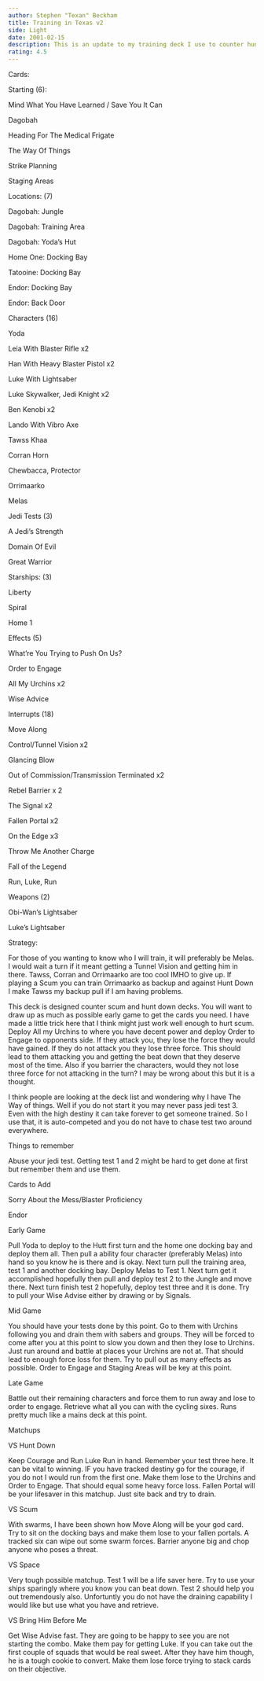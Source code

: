 ```yaml
---
author: Stephen "Texan" Beckham
title: Training in Texas v2
side: Light
date: 2001-02-15
description: This is an update to my training deck I use to counter hunt down and scum.  Let me know what you think.  It is a train to three.
rating: 4.5
---
```

Cards: 

Starting (6): 
Mind What You Have Learned / Save You It Can 
Dagobah 
Heading For The Medical Frigate 
The Way Of Things 
Strike Planning
Staging Areas

Locations: (7) 
Dagobah: Jungle 
Dagobah: Training Area 
Dagobah: Yoda&#8217;s Hut 
Home One: Docking Bay
Tatooine: Docking Bay
Endor: Docking Bay 
Endor: Back Door

Characters (16) 
Yoda 
Leia With Blaster Rifle x2
Han With Heavy Blaster Pistol x2
Luke With Lightsaber 
Luke Skywalker, Jedi Knight x2
Ben Kenobi x2 
Lando With Vibro Axe 
Tawss Khaa 
Corran Horn
Chewbacca, Protector
Orrimaarko 
Melas

Jedi Tests (3) 
A Jedi&#8217;s Strength 
Domain Of Evil 
Great Warrior 

Starships: (3) 
Liberty
Spiral 
Home 1 

Effects (5) 
What&#8217;re You Trying to Push On Us? 
Order to Engage 
All My Urchins x2
Wise Advice 

Interrupts (18)
Move Along
Control/Tunnel Vision x2
Glancing Blow
Out of Commission/Transmission Terminated x2
Rebel Barrier x 2
The Signal x2
Fallen Portal x2
On the Edge x3 
Throw Me Another Charge 
Fall of the Legend
Run, Luke, Run

Weapons (2)
Obi-Wan&#8217;s Lightsaber
Luke&#8217;s Lightsaber


Strategy: 

For those of you wanting to know who I will train, it will preferably be Melas.  I would wait a turn if it meant getting a Tunnel Vision and getting him in there.  Tawss, Corran and Orrimaarko are too cool IMHO to give up.  If playing a Scum you can train Orrimaarko as backup and against Hunt Down I make Tawss my backup pull if I am having problems.

This deck is designed counter scum and hunt down decks.  You will want to draw up as much as possible early game to get the cards you need.  I have made a little trick here that I think might just work well enough to hurt scum.  Deploy All my Urchins to where you have decent power and deploy Order to Engage to opponents side.  If they attack you, they lose the force they would have gained.  If they do not attack you they lose three force.  This should lead to them attacking you and getting the beat down that they deserve most of the time.  Also if you barrier the characters, would they not lose three force for not attacking in the turn?  I may be wrong about this but it is a thought.

I think people are looking at the deck list and wondering why I have The Way of things.  Well if you do not start it you may never pass jedi test 3.  Even with the high destiny it can take forever to get someone trained.  So I use that, it is auto-competed and you do not have to chase test two around everywhere.

Things to remember
Abuse your jedi test.  Getting test 1 and 2 might be hard to get done at first but remember them and use them.

Cards to Add
Sorry About the Mess/Blaster Proficiency
Endor

Early Game
Pull Yoda to deploy to the Hutt first turn and the home one docking bay and deploy them all.  Then pull a ability four character (preferably Melas) into hand so you know he is there and is okay.  Next turn pull the training area, test 1 and another docking bay.  Deploy Melas to Test 1.  Next turn get it accomplished hopefully then pull and deploy test 2 to the Jungle and move there.  Next turn finish test 2 hopefully, deploy test three and it is done.  Try to pull your Wise Advise either by drawing or by Signals.

Mid Game
You should have your tests done by this point.  Go to them with Urchins following you and drain them with sabers and groups.  They will be forced to come after you at this point to slow you down and then they lose to Urchins.  Just run around and battle at places your Urchins are not at.  That should lead to enough force loss for them.  Try to pull out as many effects as possible.  Order to Engage and Staging Areas will be key at this point.

Late Game
Battle out their remaining characters and force them to run away and lose to order to engage.  Retrieve what all you can with the cycling sixes.  Runs pretty much like a mains deck at this point.

Matchups
VS Hunt Down
Keep Courage and Run Luke Run in hand.  Remember your test three here.  It can be vital to winning.  IF you have tracked destiny go for the courage, if you do not I would run from the first one.  Make them lose to the Urchins and Order to Engage.  That should equal some heavy force loss.  Fallen Portal will be your lifesaver in this matchup.  Just site back and try to drain.

VS Scum
With swarms, I have been shown how Move Along will be your god card.  Try to sit on the docking bays and make them lose to your fallen portals.  A tracked six can wipe out some swarm forces.  Barrier anyone big and chop anyone who poses a threat.

VS Space
Very tough possible matchup.  Test 1 will be a life saver here.  Try to use your ships sparingly where you know you can beat down.  Test 2 should help you out tremendously also.  Unfortuntly you do not have the draining capability I would like but use what you have and retrieve.

VS Bring Him Before Me
Get Wise Advise fast.  They are going to be happy to see you are not starting the combo.  Make them pay for getting Luke.  If you can take out the first couple of squads that would be real sweet.  After they have him though, he is a tough cookie to convert.  Make them lose force trying to stack cards on their objective.
